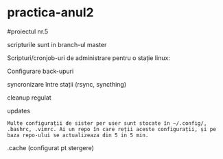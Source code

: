 # practica-anul2
#proiectul nr.5

scripturile sunt in branch-ul master


Scripturi/cronjob-uri de administrare pentru o stație linux:

Configurare back-upuri

syncronizare între stații (rsync, syncthing)

cleanup regulat

updates

	Multe configurații de sister per user sunt stocate în ~/.config/, .bashrc, .vimrc. Ai un repo în care reții aceste configurații, și pe baza repo-ului se actualizeaza din 5 in 5 min.
.cache (configurat pt stergere) 
